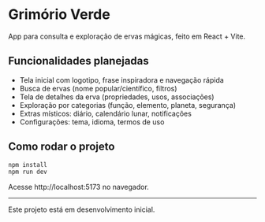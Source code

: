 # Grimório Verde

App para consulta e exploração de ervas mágicas, feito em React + Vite.

## Funcionalidades planejadas
- Tela inicial com logotipo, frase inspiradora e navegação rápida
- Busca de ervas (nome popular/científico, filtros)
- Tela de detalhes da erva (propriedades, usos, associações)
- Exploração por categorias (função, elemento, planeta, segurança)
- Extras místicos: diário, calendário lunar, notificações
- Configurações: tema, idioma, termos de uso

## Como rodar o projeto

```bash
npm install
npm run dev
```

Acesse http://localhost:5173 no navegador.

---

Este projeto está em desenvolvimento inicial.

